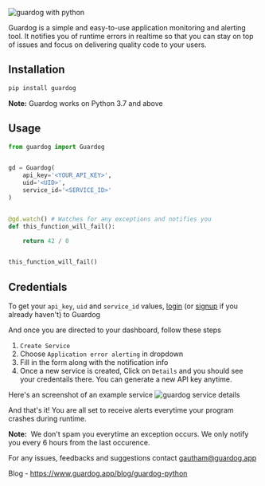 ![guardog with python](https://guardog-website-assets.s3.eu-north-1.amazonaws.com/guardog_py_640_360.jpg)

Guardog is a simple and easy-to-use application monitoring and alerting tool. It notifies you of runtime errors in realtime so that you can stay on top of issues and focus on delivering quality code to your users.

## Installation

```bash
pip install guardog
```
**Note:** Guardog works on Python 3.7 and above

## Usage
```py
from guardog import Guardog


gd = Guardog(
    api_key='<YOUR_API_KEY>',
    uid='<UID>',
    service_id='<SERVICE_ID>'
)


@gd.watch() # Watches for any exceptions and notifies you
def this_function_will_fail():

    return 42 / 0


this_function_will_fail()
```

## Credentials

To get your `api_key`, `uid` and `service_id` values, [login](https://guardog.app/login) (or [signup](https://guardog.app/signup) if you already haven't) to Guardog

And once you are directed to your dashboard, follow these steps

1. `Create Service`
2. Choose `Application error alerting` in dropdown
3. Fill in the form along with the notification info
4. Once a new service is created, Click on `Details` and you should see your credentails there. You can generate a new API key anytime.

Here's an screenshot of an example service
![guardog service details](https://guardog-website-assets.s3.eu-north-1.amazonaws.com/details.jpg)

And that's it! You are all set to receive alerts everytime your program crashes during runtime.

**Note:**&nbsp; We don't spam you everytime an exception occurs. We only notify you every 6 hours from the last occurence.

For any issues, feedbacks and suggestions contact gautham@guardog.app

Blog - https://www.guardog.app/blog/guardog-python